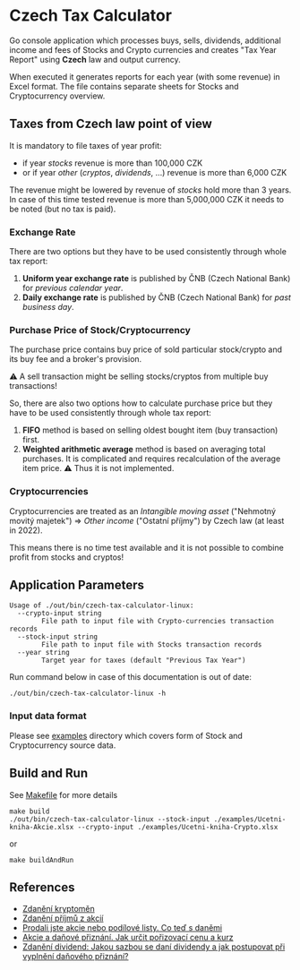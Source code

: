 # Czech Tax Calculator

Go console application which processes buys, sells, dividends, additional income and fees of Stocks and Crypto currencies and creates "Tax Year Report" using **Czech** law and output currency.

When executed it generates reports for each year (with some revenue) in Excel format. The file contains separate sheets for Stocks and Cryptocurrency overview.

## Taxes from Czech law point of view

It is mandatory to file taxes of year profit:

* if year *stocks* revenue is more than 100,000 CZK
* or if year *other* (*cryptos*, *dividends*, ...) revenue is more than 6,000 CZK

The revenue might be lowered by revenue of *stocks* hold more than 3 years. In case of this time tested revenue is more than 5,000,000 CZK it needs to be noted (but no tax is paid).

### Exchange Rate

There are two options but they have to be used consistently through whole tax report:

1. **Uniform year exchange rate** is published by ČNB (Czech National Bank) for *previous calendar year*.
2. **Daily exchange rate** is published by ČNB (Czech National Bank) for *past business day*.

### Purchase Price of Stock/Cryptocurrency

The purchase price contains buy price of sold particular stock/crypto and its buy fee and a broker's provision.

:warning: A sell transaction might be selling stocks/cryptos from multiple buy transactions!

So, there are also two options how to calculate purchase price but they have to be used consistently through whole tax report:

1. **FIFO** method is based on selling oldest bought item (buy transaction) first.
2. **Weighted arithmetic average** method is based on averaging total purchases. It is complicated and requires recalculation of the average item price. :warning: Thus it is not implemented.

### Cryptocurrencies

Cryptocurrencies are treated as an *Intangible moving asset* ("Nehmotný movitý majetek") => *Other income* ("Ostatní příjmy")  by Czech law (at least in 2022).

This means there is no time test available and it is not possible to combine profit from stocks and cryptos!

## Application Parameters

```raw
Usage of ./out/bin/czech-tax-calculator-linux:
  --crypto-input string
        File path to input file with Crypto-currencies transaction records
  --stock-input string
        File path to input file with Stocks transaction records
  --year string
        Target year for taxes (default "Previous Tax Year")
```

Run command below in case of this documentation is out of date:

```shell
./out/bin/czech-tax-calculator-linux -h
```

### Input data format

Please see [examples](./examples) directory which covers form of Stock and Cryptocurrency source data.

## Build and Run

See [Makefile](./Makefile) for more details

```shell
make build
./out/bin/czech-tax-calculator-linux --stock-input ./examples/Ucetni-kniha-Akcie.xlsx --crypto-input ./examples/Ucetni-kniha-Crypto.xlsx
```

or

```shell
make buildAndRun
```

## References

* [Zdanění kryptoměn](https://finex.cz/zdaneni-kryptomen-kompletni-navod/)
* [Zdanění příjmů z akcií](https://luciekocmanova.cz/zdaneni-prijmu-z-akcii/)
* [Prodali jste akcie nebo podílové listy. Co teď s daněmi](https://www.penize.cz/dan-z-prijmu-fyzickych-osob/425326-jak-zdanit-prijmy-z-prodeje-akcii-a-podilovych-listu-investice-a-danove-priznani)
* [Akcie a daňové přiznání. Jak určit pořizovací cenu a kurz](https://www.penize.cz/investice/425626-dan-z-prodeje-cennych-papiru-jak-urcit-porizovaci-cenu-a-kurz)
* [Zdanění dividend: Jakou sazbou se daní dividendy a jak postupovat při vyplnění daňového přiznání?](https://finex.cz/zdaneni-dividend-jak-postupovat-pri-vyplneni-danoveho-priznani/)
